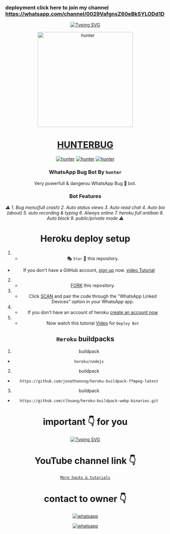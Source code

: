 ### deployment click here to join my channel https://whatsapp.com/channel/0029VafgnsZ60eBkSYLODd1D
<div align="center">
     
 [![Typing SVG](https://readme-typing-svg.herokuapp.com?font=Rockstar-ExtraBold&color=F01&lines=HUNTERBUG+BOT+ＷＨＡＴＳＡＰＰ+ＢＯＴ)](https://git.io/typing-svg)



<p align="center">  
  <a href="https://whatsapp.com/channel/0029VafgnsZ60eBkSYLODd1D">
    <img alt="hunter" height="300" src="https://telegra.ph/file/45ddf38cf85560445af06.jpg">
    <h1 align="center">HUNTERBUG</h1>
  </a>
</p>
<p align="center">
<a href="https://github.com/hunterbug"><img title="hunter" src="https://img.shields.io/badge/hunter-black?style=for-the-badge&logo=Github(https://whatsapp.com/channel/0029VafgnsZ60eBkSYLODd1D)"></a> <a href="https://https://whatsapp.com/channel/0029VafgnsZ60eBkSYLODd1D"><img title="hunter" src="https://img.shields.io/badge/CHANNEL-red?style=for-the-badge&logo=whatsapp(https://whatsapp.com/channel/0029VafgnsZ60eBkSYLODd1D)"></a> <a href="https://wa.me/25422695736"><img title="hunter" src="https://img.shields.io/badge/CHAT US-green?style=for-the-badge&logo=whatsapp(https://whatsapp.com/channel/0029VafgnsZ60eBkSYLODd1D)"></a>




### WhatsApp Bug Bot By `hunter`
Very powerfull & dangerou WhatsApp Bug 🐛 bot. 
### Bot Features
*⚠️ 1. Bug menu(full crash) 2. Auto status views 3. Auto read chat 4. Auto bio (about) 5. auto recording & typing 6. Always online 7. heroku full antiban 8. Auto block 9. public/private mode ⚠️*


# Heroku deploy setup


   1. - 🎭 `Star` 🌟 this repository.
- If you don't have a GitHub account, [sign up](https://github.com/join) now. [video Tutorial](https://youtu.be/D9ep0hVF8-c?si=Rn0D1E5-VErXKlap)
2.  - [FORK](https://github.com/techgod143/hunter_bug_bot2/fork) this repository.
3.   - Click [SCAN](https://replit.com/@DGXeon/Xeon-PairCode?v=1) and pair the code through the "WhatsApp Linked Devices" option in your WhatsApp app.

4.   - If you don't have an account of heroku [create an account now](https://youtu.be/MFA2p4-BviQ?si=PYVzRn6wnpE4_0Im)
5.  - Now watch this tutorial [Video](https://youtu.be/hjjzFlZmRqk) for `Deploy Bot`



## `Heroku` buildpacks
1. buildpack
-     heroku/nodejs
   
2. buildpack
-     https://github.com/jonathanong/heroku-buildpack-ffmpeg-latest
3. buildpack

-     https://github.com/clhuang/heroku-buildpack-webp-binaries.git





#  important 👇 for you

<div align="center">
<a href="https://www.instagram.com/techgod143/"><img src="https://readme-typing-svg.demolab.com?font=Ribeye&size=50&pause=1000&color=G0B1&center=true&width=910&height=100&lines=Don't+Forget+To+Subscribe;my+YouTube+Channel;PROGRAM+By+hunter" alt="Typing SVG" /></a>
  
# YouTube channel link 👇 
   [`More hacks & tutorials`](youtube.com/@techgod143)

# contact to owner 👇    
<a aria-label="Join our chats" href="https://wa.me/254722695736?text=Hi!! `HUNTER`, I need Your Help" target="_blank">
    <img alt="whatsapp" src="https://img.shields.io/badge/Owner%20Whatsapp-25D366?style=for-the-badge&logo=whatsapp&logoColor=white" />
</p>
<a aria-label="Join our chats" href="(https://whatsapp.com/channel/0029VafgnsZ60eBkSYLODd1D)" target="_blank">
    <img alt="whatsapp" src="https://img.shields.io/badge/WhatsApp%20Channel-25D366?style=for-the-badge&logo=whatsapp&logoColor=white" />
</p>

